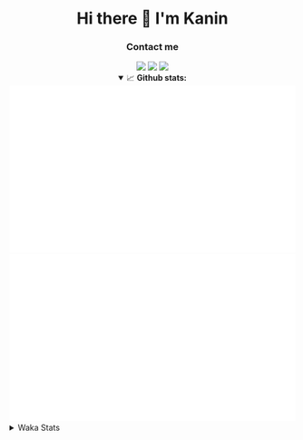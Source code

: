 <div align="center">
 <h1>Hi there 👋 I'm Kanin</h1>
 <h3>Contact me</h3>
 <a href="mailto:im@kanin.dev"><img src="https://img.shields.io/badge/gmail-%23D14836.svg?&style=for-the-badge&logo=gmail&logoColor=white"/></a>
 <a href="https://twitter.com/KaninDev"><img src="https://img.shields.io/badge/twitter-%231DA1F2.svg?&style=for-the-badge&logo=twitter&logoColor=white"/></a>
 <a href="https://www.linkedin.com/in/KaninDev"><img src="https://img.shields.io/badge/linkedin-%230077B5.svg?&style=for-the-badge&logo=linkedin&logoColor=white"/></a>
<details open>
  <summary>📈 <b>Github stats:</b></summary>
  <img src="https://github.com/Kanin/Kanin/blob/master/scripts/GitHubStats/generated/overview.svg"/>
  <img src="https://github.com/Kanin/Kanin/blob/master/scripts/GitHubStats/generated/languages.svg"/>
</details>
</div>

<details>
 <summary>Waka Stats</summary>

<!--START_SECTION:waka-->
![Profile Views](http://img.shields.io/badge/Profile%20Views-15-blue)

![Lines of code](https://img.shields.io/badge/From%20Hello%20World%20I%27ve%20Written-28758%20lines%20of%20code-blue)

**🐱 My Github Data** 

> 🏆 393 Contributions in the Year 2021
 > 
> 📦 52.5 kB Used in Github's Storage 
 > 
> 🚫 Not Opted to Hire
 > 
> 📜 11 Public Repositories 
 > 
> 🔑 6 Private Repositories  
 > 
**I'm an Early 🐤** 

```text
🌞 Morning    97 commits     ████░░░░░░░░░░░░░░░░░░░░░   15.72% 
🌆 Daytime    247 commits    ██████████░░░░░░░░░░░░░░░   40.03% 
🌃 Evening    135 commits    █████░░░░░░░░░░░░░░░░░░░░   21.88% 
🌙 Night      138 commits    █████░░░░░░░░░░░░░░░░░░░░   22.37%

```
📅 **I'm Most Productive on Monday** 

```text
Monday       119 commits    ████░░░░░░░░░░░░░░░░░░░░░   19.29% 
Tuesday      94 commits     ███░░░░░░░░░░░░░░░░░░░░░░   15.24% 
Wednesday    96 commits     ████░░░░░░░░░░░░░░░░░░░░░   15.56% 
Thursday     64 commits     ██░░░░░░░░░░░░░░░░░░░░░░░   10.37% 
Friday       79 commits     ███░░░░░░░░░░░░░░░░░░░░░░   12.8% 
Saturday     65 commits     ██░░░░░░░░░░░░░░░░░░░░░░░   10.53% 
Sunday       100 commits    ████░░░░░░░░░░░░░░░░░░░░░   16.21%

```


📊 **This Week I Spent My Time On** 

```text
⌚︎ Time Zone: America/New_York

💬 Programming Languages: 
Python                   16 hrs 57 mins      █████████████████████░░░░   86.64% 
Other                    1 hr 14 mins        █░░░░░░░░░░░░░░░░░░░░░░░░   6.36% 
Log File                 52 mins             █░░░░░░░░░░░░░░░░░░░░░░░░   4.45% 
virtualenv               20 mins             ░░░░░░░░░░░░░░░░░░░░░░░░░   1.78% 
YAML                     3 mins              ░░░░░░░░░░░░░░░░░░░░░░░░░   0.3%

🔥 Editors: 
PyCharm                  19 hrs 34 mins      █████████████████████████   100.0%

🐱‍💻 Projects: 
ModLogs                  10 hrs 36 mins      █████████████░░░░░░░░░░░░   54.17% 
TomsBot                  5 hrs 11 mins       ██████░░░░░░░░░░░░░░░░░░░   26.56% 
dpy2.0                   3 hrs 39 mins       ████░░░░░░░░░░░░░░░░░░░░░   18.68% 
Unknown Project          6 mins              ░░░░░░░░░░░░░░░░░░░░░░░░░   0.59%

💻 Operating System: 
Linux                    19 hrs 34 mins      █████████████████████████   100.0%

```

**I Mostly Code in Python** 

```text
Python                   21 repos            ███████████████████░░░░░░   77.78% 
JavaScript               3 repos             ██░░░░░░░░░░░░░░░░░░░░░░░   11.11% 
Kotlin                   1 repo              █░░░░░░░░░░░░░░░░░░░░░░░░   3.7% 
HTML                     1 repo              █░░░░░░░░░░░░░░░░░░░░░░░░   3.7% 
Java                     1 repo              █░░░░░░░░░░░░░░░░░░░░░░░░   3.7%

```


**Timeline**

![Chart not found](https://raw.githubusercontent.com/Kanin/Kanin/master/charts/bar_graph.png) 


 Last Updated on 01/08/2021
<!--END_SECTION:waka-->
</details>
